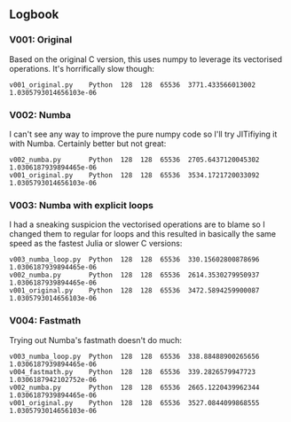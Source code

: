 ## Logbook

### V001: Original

Based on the original C version, this uses numpy to leverage its vectorised operations. It's horrifically slow though:

```
v001_original.py    Python  128  128  65536  3771.433566013002   1.0305793014656103e-06
```

### V002: Numba

I can't see any way to improve the pure numpy code so I'll try JITifiying it with Numba. Certainly better but not great:

```
v002_numba.py       Python  128  128  65536  2705.6437120045302  1.0306187939894465e-06
v001_original.py    Python  128  128  65536  3534.1721720033092  1.0305793014656103e-06
```

### V003: Numba with explicit loops

I had a sneaking suspicion the vectorised operations are to blame so I changed them to regular for loops and this resulted in basically the same speed as the fastest Julia or slower C versions:

```
v003_numba_loop.py  Python  128  128  65536  330.15602800878696  1.0306187939894465e-06
v002_numba.py       Python  128  128  65536  2614.3530279950937  1.0306187939894465e-06
v001_original.py    Python  128  128  65536  3472.5894259900087  1.0305793014656103e-06
```

### V004: Fastmath

Trying out Numba's fastmath doesn't do much:

```
v003_numba_loop.py  Python  128  128  65536  338.88488900265656  1.0306187939894465e-06
v004_fastmath.py    Python  128  128  65536  339.2826579947723   1.0306187942102752e-06
v002_numba.py       Python  128  128  65536  2665.1220439962344  1.0306187939894465e-06
v001_original.py    Python  128  128  65536  3527.0844099868555  1.0305793014656103e-06
```
